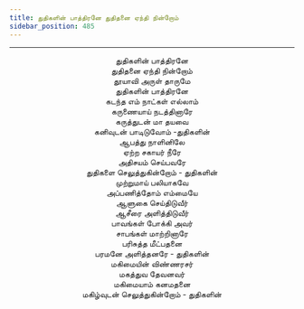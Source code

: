 ```yaml
---
title: துதிகளின் பாத்திரனே துதிதனை ஏந்தி நின்றோம்
sidebar_position: 485
---
```


---
<center>
துதிகளின் பாத்திரனே<br/>
துதிதனை ஏந்தி நின்றோம்<br/>
தூயாவி அருள் தாருமே<br/>
துதிகளின் பாத்திரனே<br/>
கடந்த எம் நாட்கள் எல்லாம்<br/>
கருணையாய் நடத்தினாரே<br/>
கருத்துடன் மா தயவை<br/>
கனிவுடன் பாடிடுவோம்            -துதிகளின்<br/>
ஆபத்து நாளினிலே<br/>
ஏற்ற சகாயர் நீரே<br/>
அதிசயம் செய்பவரே<br/>
துதிகளை செலுத்துகின்றோம்        - துதிகளின்<br/>
முற்றுமாய் பலியாகவே<br/>
அப்பணித்தோம் எம்மையே<br/>
ஆளுகை செய்திடுவீர்<br/>
ஆசீரை அளித்திடுவீர்<br/>
பாவங்கள் போக்கி அவர்<br/>
சாபங்கள் மாற்றினாரே<br/>
பரிசுத்த மீட்பதனை<br/>
பரமனே அளித்தனரே            - துதிகளின்<br/>
மகிமையின் விண்ணரசர்<br/>
மகத்துவ தேவனவர்<br/>
மகிமையாம் கனமதனை<br/>
மகிழ்வுடன் செலுத்துகின்றோம்        - துதிகளின்
</center>